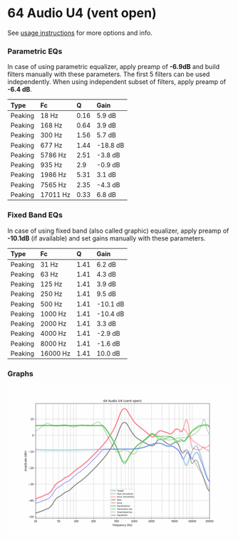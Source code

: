 # 64 Audio U4 (vent open)
See [usage instructions](https://github.com/jaakkopasanen/AutoEq#usage) for more options and info.

### Parametric EQs
In case of using parametric equalizer, apply preamp of **-6.9dB** and build filters manually
with these parameters. The first 5 filters can be used independently.
When using independent subset of filters, apply preamp of **-6.4 dB**.

| Type    | Fc       |    Q | Gain     |
|:--------|:---------|:-----|:---------|
| Peaking | 18 Hz    | 0.16 | 5.9 dB   |
| Peaking | 168 Hz   | 0.64 | 3.9 dB   |
| Peaking | 300 Hz   | 1.56 | 5.7 dB   |
| Peaking | 677 Hz   | 1.44 | -18.8 dB |
| Peaking | 5786 Hz  | 2.51 | -3.8 dB  |
| Peaking | 935 Hz   | 2.9  | -0.9 dB  |
| Peaking | 1986 Hz  | 5.31 | 3.1 dB   |
| Peaking | 7565 Hz  | 2.35 | -4.3 dB  |
| Peaking | 17011 Hz | 0.33 | 6.8 dB   |

### Fixed Band EQs
In case of using fixed band (also called graphic) equalizer, apply preamp of **-10.1dB**
(if available) and set gains manually with these parameters.

| Type    | Fc       |    Q | Gain     |
|:--------|:---------|:-----|:---------|
| Peaking | 31 Hz    | 1.41 | 6.2 dB   |
| Peaking | 63 Hz    | 1.41 | 4.3 dB   |
| Peaking | 125 Hz   | 1.41 | 3.9 dB   |
| Peaking | 250 Hz   | 1.41 | 9.5 dB   |
| Peaking | 500 Hz   | 1.41 | -10.1 dB |
| Peaking | 1000 Hz  | 1.41 | -10.4 dB |
| Peaking | 2000 Hz  | 1.41 | 3.3 dB   |
| Peaking | 4000 Hz  | 1.41 | -2.9 dB  |
| Peaking | 8000 Hz  | 1.41 | -1.6 dB  |
| Peaking | 16000 Hz | 1.41 | 10.0 dB  |

### Graphs
![](./64%20Audio%20U4%20(vent%20open).png)